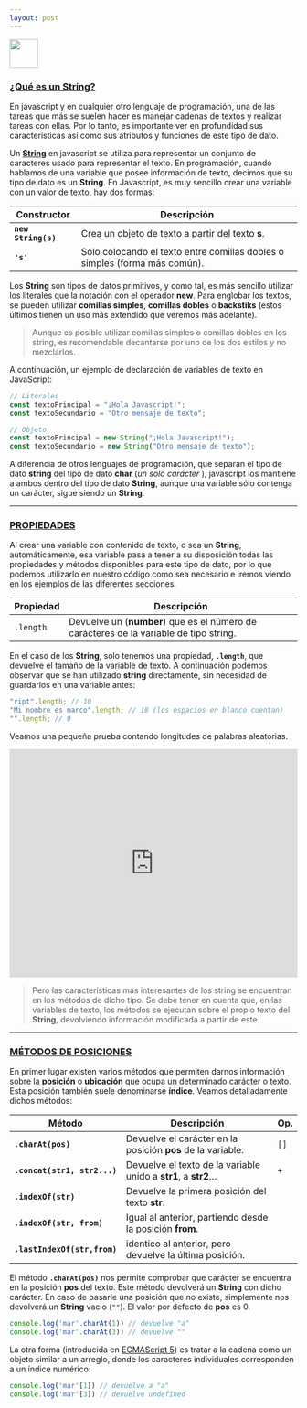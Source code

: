 ```yaml
---
layout: post
---
```


<img
  src="https://img.shields.io/badge/javascript-%23323330.svg?style=for-the-badge&logo=javascript&logoColor=%23F7DF1E"
  height="50" />



<h3 id="que-es-un-string"><a href="#que-es-un-string">¿Qué es un String?</a></h3>


En javascript y en cualquier otro lenguaje de programación, una de las tareas que más se suelen hacer es manejar cadenas de textos y realizar tareas con ellas. Por lo tanto, es importante ver en profundidad sus características así como sus atributos y funciones de este tipo de dato.  

Un <strong><a href="https://en.wikipedia.org/wiki/String_(computer_science)" target="_blank">String</a></strong> en javascript se utiliza para representar un conjunto de caracteres usado para representar el texto. En programación, cuando hablamos de una variable que posee información de texto, decimos que su tipo de dato es un **String**. En Javascript, es muy sencillo crear una variable con un valor de texto, hay dos formas:


<table class="table table-striped table-borderless shadow-sm border">
      <thead class="bg-warning">
        <tr>
          <th>Constructor</th>
          <th>Descripción</th>
        </tr>
      </thead>
      <tbody>
        <tr>
          <td data-label="constructor"><strong><code>new String(s)</code></strong></td>
          <td data-label="descripción"><span>Crea un objeto de texto a partir del texto <strong>s</strong>.</span></td>
        </tr>
        <tr>
          <td><strong><code>'s'</code></strong></td>
          <td>Solo colocando el texto entre comillas dobles o simples (forma más común).</td>
        </tr>
      </tbody>
</table>



Los **String** son tipos de datos primitivos, y como tal, es más sencillo utilizar los literales que la notación con el operador **new**. Para englobar los textos, se pueden utilizar **comillas simples**, **comillas dobles** o **backstiks** (estos últimos tienen un uso más extendido que veremos más adelante).


>Aunque es posible utilizar comillas simples o comillas dobles en los string, es recomendable decantarse por uno de los dos estilos y no mezclarlos.


A continuación, un ejemplo de declaración de variables de texto en JavaScript:  


```js
// Literales
const textoPrincipal = "¡Hola Javascript!";
const textoSecundario = "Otro mensaje de texto";

// Objeto
const textoPrincipal = new String("¡Hola Javascript!");
const textoSecundario = new String("Otro mensaje de texto"); 
```

A diferencia de otros lenguajes de programación, que separan el tipo de dato **string** del tipo de dato **char** (*un solo carácter*
), javascript los mantiene a ambos dentro del tipo de dato **String**, aunque una variable sólo contenga un carácter, sigue siendo un **String**.  

<hr />

<h3 id="propiedades"><a href="#propiedades">PROPIEDADES</a></h3>


Al crear una variable con contenido de texto, o sea un **String**, automáticamente, esa variable pasa a tener a su disposición todas las propiedades y métodos disponibles para este tipo de dato, por lo que podemos utilizarlo en nuestro código como sea necesario e iremos viendo en los ejemplos de las diferentes secciones.  


<table class="table table-striped table-borderless shadow-sm border">
  <thead class="bg-warning">
          <th>Propiedad</th>
          <th>Descripción</th>
  </thead>
  <tbody>
    <tr>
      <td data-label="propiedad"><code>.length</code></td>
      <td data-label="descripción"><span>Devuelve un (<strong>number</strong>) que es el número de carácteres de la variable de tipo string.</span></td>
    </tr>
  </tbody>
</table>


En el caso de los **String**, solo tenemos una propiedad, **`.length`**, que devuelve el tamaño de la variable de texto. A continuación podemos observar que se han utilizado **string** directamente, sin necesidad de guardarlos en una variable antes:


```js
"ript".length; // 10
"Mi nombre es marco".length; // 18 (los espacios en blanco cuentan)
"".length; // 0 
```

Veamos una pequeña prueba contando longitudes de palabras aleatorias.


<iframe frameborder="0" width="100%" height="400px"
  src="https://replit.com/@marcocontreraas/length?embed=true"></iframe>

>Pero las características más interesantes de los string se encuentran en los métodos de dicho tipo. Se debe tener en cuenta que, en las variables de texto, los métodos se ejecutan sobre el propio texto del **String**, devolviendo información modificada a partir de este.


<hr />
    
<h3 id="metodos-de-posiciones"><a href="#metodos-de-posiciones">MÉTODOS DE POSICIONES</a></h3>

En primer lugar existen varios métodos que permiten darnos información sobre la **posición** o **ubicación** que ocupa un determinado carácter o texto. Esta posición también suele denominarse **índice**. Veamos detalladamente dichos métodos:


<table class="table table-striped table-borderless shadow-sm border">
  <thead class="bg-warning">
    <th>Método</th>
    <th>Descripción</th>
    <th>Op.</th>
  </thead>
  <tbody>
    <tr>
      <td data-label="método"><strong><code>.charAt(pos)</code></strong></td>
          <td data-label="descripción">Devuelve el carácter en la posición <strong>pos</strong> de la variable.</td>
          <td><code>[]</code></td>
        </tr>
        <tr>
          <td data-label="método"><strong><code>.concat(str1, str2...)</code></strong></td>
          <td data-label="descripción"><span>Devuelve el texto de la variable unido a <strong>str1</strong>, a <strong>str2</strong>&hellip;</span></td>
          <td><code>+</code></td>
        </tr>
        <tr>
          <td data-label="método"><strong><code>.indexOf(str)</code></strong></td>
          <td data-label="descripción">Devuelve la primera posición del texto <strong>str</strong>.</td>
          <td></td>
        </tr>
        <tr>
          <td><strong><code>.indexOf(str, from)</code></strong></td>
          <td>Igual al anterior, partiendo desde la posición <strong>from</strong>.</td>
          <td></td>
        </tr>
        <tr>
          <td><strong><code>.lastIndexOf(str,from)</code></strong></td>
          <td>identico al anterior, pero devuelve la última posición.</td>
          <td></td>
        </tr>
</tbody>
</table>


El método **`.charAt(pos)`** nos permite comprobar que carácter se encuentra en la posición **pos** del texto. Este método devolverá un **String** con dicho carácter. En caso de pasarle una posición que no existe, simplemente nos devolverá un **String** vacio (`""`). El valor por defecto de **pos** es 0.  


```js
console.log('mar'.charAt(1)) // devuelve "a" 
console.log('mar'.charAt(3)) // devuelve "" 
```

La otra forma (introducida en <a href="https://262.ecma-international.org/5.1/#sec-15.5.4.7" target="_blank">ECMAScript 5</a>) es tratar a la cadena como un objeto similar a un arreglo, donde los caracteres individuales corresponden a un índice numérico:  

```js
console.log('mar'[1]) // devuelve a "a"
console.log('mar'[3]) // devuelve undefined 
```
